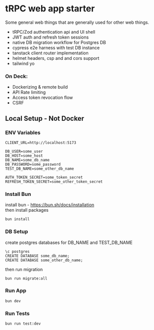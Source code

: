 # tRPC web app starter
Some general web things that are generally used for other web things.

- tRPC/Zod authentication api and UI shell
- JWT auth and refresh token sessions
- native DB migration workflow for Postgres DB
- cypress e2e harness with test DB instance 
- tanstack client router implementation
- helmet headers, csp and and cors support
- tailwind yo

### On Deck: 
- Dockerizing & remote build
- API Rate limiting
- Access token revocation flow 
- CSRF


## Local Setup - Not Docker
### ENV Variables
``` 
CLIENT_URL=http://localhost:5173

DB_USER=some_user
DB_HOST=some_host
DB_NAME=some_db_name
DB_PASSWORD=some_password
TEST_DB_NAME=some_other_db_name

AUTH_TOKEN_SECRET=some_token_secret
REFRESH_TOKEN_SECRET=some_other_token_secret
``` 

### Install Bun
install bun - https://bun.sh/docs/installation    
then install packages 
``` 
bun install
```

### DB Setup 
create postgres databases for DB_NAME and TEST_DB_NAME
``` 
\c postgres
CREATE DATABASE some_db_name;
CREATE DATABASE some_other_db_name;
``` 

then run migration
```
bun run migrate:all
```

### Run App
```
bun dev
``` 

### Run Tests
```
bun run test:dev
``` 
